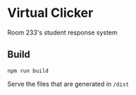 # Virtual Clicker

Room 233's student response system

## Build

```npm run build```

Serve the files that are generated in ```/dist```
